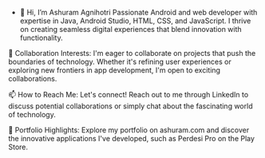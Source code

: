 - 👋 Hi, I’m Ashuram Agnihotri
Passionate Android and web developer with expertise in Java, Android Studio, HTML, CSS, and JavaScript. I thrive on creating seamless digital experiences that blend innovation with functionality.

💞️ Collaboration Interests:
I'm eager to collaborate on projects that push the boundaries of technology. Whether it's refining user experiences or exploring new frontiers in app development, I'm open to exciting collaborations.

📫 How to Reach Me:
Let's connect! Reach out to me through LinkedIn to discuss potential collaborations or simply chat about the fascinating world of technology.

🚀 Portfolio Highlights:
Explore my portfolio on ashuram.com and discover the innovative applications I've developed, such as Perdesi Pro on the Play Store.


<!---
SmartAnshul/SmartAnshul is a ✨ special ✨ repository because its `README.md` (this file) appears on your GitHub profile.
You can click the Preview link to take a look at your changes.
--->
